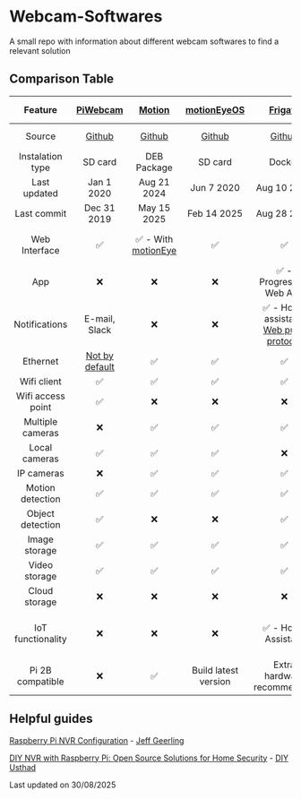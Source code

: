 # Webcam-Softwares
A small repo with information about different webcam softwares to find a relevant solution

Comparison Table
---
| Feature           | [PiWebcam](https://piwebcam.github.io/)                          | [Motion](https://motion-project.github.io/)                          | [motionEyeOS](https://github.com/motioneye-project/motioneyeos/wiki) | [Frigate](https://frigate.video/)                                                                      | [ZoneMinder](https://zoneminder.com/)                     | [Shinobi](https://shinobi.video/)                                        | [Moonfire NVR](https://github.com/scottlamb/moonfire-nvr?tab=readme-ov-file#introduction) | [Viseron](https://viseron.netlify.app/)          | [Nx Witness](https://www.networkoptix.com/nx-witness) |
|:-:|:-:|:-:|:-:|:-:|:-:|:-:|:-:|:-:|:-:|
| Source            | [Github](https://github.com/piwebcam/PiWebcam)                   | [Github](https://github.com/Motion-Project/motion)                   | [Github](https://github.com/motioneye-project/motioneyeos)           | [Github](https://github.com/blakeblackshear/frigate)                                                   | [Github](https://github.com/ZoneMinder/ZoneMinder/)       | [GitLab](https://gitlab.com/Shinobi-Systems/Shinobi)                     | [Github](https://github.com/scottlamb/moonfire-nvr)                                       | [Github](https://github.com/roflcoopter/viseron) | ❌ - Not for server                                    |
| Instalation type  | SD card                                                          | DEB Package                                                          | SD card                                                              | Docker                                                                                                 | Software, Docker                                          | Software, Docker                                                         | Software, Docker                                                                          | Docker                                           | Software                                              |
| Last updated      | Jan 1 2020                                                       | Aug 21 2024                                                          | Jun 7 2020                                                           | Aug 10 2025                                                                                            | Oct 22 2024                                               | Unknown                                                                  | Apr 4 2025                                                                                | Aug 25 2025                                      | Jun 30 2025                                           |
| Last commit       | Dec 31 2019                                                      | May 15 2025                                                          | Feb 14 2025                                                          | Aug 28 2025                                                                                            | Aug 26 2025                                               | Jul 16 2025                                                              | Jun 19 2025                                                                               | Aug 25 2025                                      | Unknown                                               |
| Web Interface     | ✅                                                                | ✅ - With [motionEye](https://github.com/motioneye-project/motioneye) | ✅                                                                    | ✅                                                                                                      | ✅                                                         | ✅                                                                        | ✅ - No config on web                                                                      | ✅                                                | ✅                                                     |
| App               | ❌                                                                | ❌                                                                    | ❌                                                                    | ✅ - Progressive Web App                                                                                | ✅ - With [zmNinja](https://github.com/ZoneMinder/zmNinja) | ❌                                                                        | ❌                                                                                         | ❌                                                | ✅                                                     |
| Notifications     | E-mail, Slack                                                    | ❌                                                                    | ❌                                                                    | ✅ - Home assistant, [Web push protocol](https://web.dev/articles/push-notifications-web-push-protocol) | ✅ - Email                                                 | ✅ - Email, Telegram, Discord                                             | ❌                                                                                         | ✅ - Discord, Gotify, Telegram                    | ✅ - with Integrations                                 |
| Ethernet          | [Not by default](https://github.com/piwebcam/PiWebcam/issues/34) | ✅                                                                    | ✅                                                                    | ✅                                                                                                      | ✅                                                         | ✅                                                                        | ✅                                                                                         | ✅                                                | ✅                                                     |
| Wifi client       | ✅                                                                | ✅                                                                    | ✅                                                                    | ✅                                                                                                      | ✅                                                         | ✅                                                                        | ✅                                                                                         | ✅                                                | ✅                                                     |
| Wifi access point | ✅                                                                | ❌                                                                    | ❌                                                                    | ❌                                                                                                      | ❌                                                         | ❌                                                                        | ❌                                                                                         | ❌                                                | ❌                                                     |
| Multiple cameras  | ❌                                                                | ✅                                                                    | ✅                                                                    | ✅                                                                                                      | ✅                                                         | ✅                                                                        | ✅                                                                                         | ✅                                                | ✅                                                     |
| Local cameras     | ✅                                                                | ✅                                                                    | ✅                                                                    | ❌                                                                                                      | ✅                                                         | ✅ - With [this](https://hub.shinobi.video/articles/view/RlOWhyFVeQ4Nu4J) | ❌                                                                                         | ❌                                                | ❌                                                     |
| IP cameras        | ❌                                                                | ✅                                                                    | ✅                                                                    | ✅                                                                                                      | ✅                                                         | ✅                                                                        | ✅                                                                                         | ✅                                                | ✅                                                     |
| Motion detection  | ✅                                                                | ✅                                                                    | ✅                                                                    | ✅                                                                                                      | ✅                                                         | ✅                                                                        | ❌                                                                                         | ✅                                                | ✅                                                     |
| Object detection  | ✅                                                                | ❌                                                                    | ❌                                                                    | ✅                                                                                                      | ❌                                                         | ✅                                                                        | ❌                                                                                         | ✅                                                | ✅                                                     |
| Image storage     | ✅                                                                | ✅                                                                    | ✅                                                                    | ✅                                                                                                      | ✅                                                         | ✅                                                                        | ✅                                                                                         | ✅                                                | ✅                                                     |
| Video storage     | ✅                                                                | ✅                                                                    | ✅                                                                    | ✅                                                                                                      | ✅                                                         | ✅                                                                        | ✅                                                                                         | ✅                                                | ✅                                                     |
| Cloud storage     | ❌                                                                | ❌                                                                    | ❌                                                                    | ❌                                                                                                      | ❌                                                         | ✅                                                                        | ❌                                                                                         | ❌                                                | ✅                                                     |
| IoT functionality | ❌                                                                | ❌                                                                    | ❌                                                                    | ✅ - Home Assistant                                                                                     | ✅ - MQTT                                                  | ✅ - MQTT                                                                 | ❌                                                                                         | ✅ - MQTT, Home Assistant                         | ✅ - with Integrations                                 |
| Pi 2B compatible  | ❌                                                                | ✅                                                                    | Build latest version                                                 | Extra hardware recommended                                                                             | ✅                                                         | ✅                                                                        | ✅                                                                                         | Maybe                                            | ✅                                                     |

Helpful guides
---
[Raspberry Pi NVR Configuration](https://github.com/geerlingguy/pi-nvr) - [Jeff Geerling](https://www.jeffgeerling.com/)

[DIY NVR with Raspberry Pi: Open Source Solutions for Home Security](https://diyusthad.com/2023/12/diy-nvr-with-raspberry-pi-open-source-solutions-for-home-security.html#nx-witness) - [DIY Usthad](https://diyusthad.com/)

Last updated on 30/08/2025
